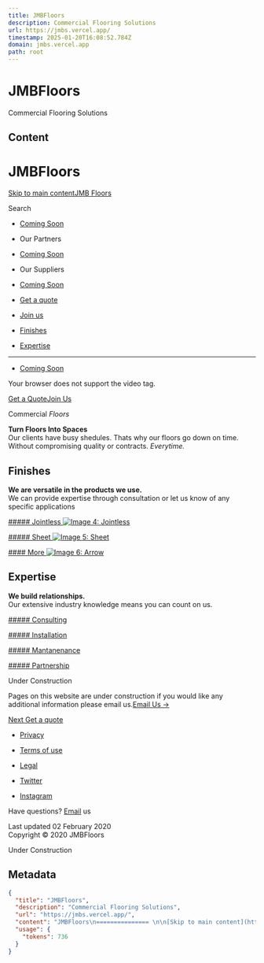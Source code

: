 ```yaml
---
title: JMBFloors
description: Commercial Flooring Solutions
url: https://jmbs.vercel.app/
timestamp: 2025-01-20T16:08:52.784Z
domain: jmbs.vercel.app
path: root
---
```


# JMBFloors


Commercial Flooring Solutions


## Content

JMBFloors
=============== 

[Skip to main content](https://jmbs.vercel.app/#main-content)[JMB Floors](https://jmbs.vercel.app/)

Search

*   [Coming Soon](https://jmbs.vercel.app/)
*   Our Partners
*   [Coming Soon](https://jmbs.vercel.app/)
*   Our Suppliers
*   [Coming Soon](https://jmbs.vercel.app/)

*   [Get a quote](https://jmbs.vercel.app/quote)
*   [Join us](https://jmbs.vercel.app/careers)
*   [Finishes](https://jmbs.vercel.app/finishes/jointless)
*   [Expertise](https://jmbs.vercel.app/expertise/consulting)

* * *

*   [Coming Soon](https://jmbs.vercel.app/)

Your browser does not support the video tag.

[Get a Quote](https://jmbs.vercel.app/quote)[Join Us](https://jmbs.vercel.app/careers)

Commercial _Floors_

**Turn Floors Into Spaces**  
Our clients have busy shedules. Thats why our floors go down on time. Without compromising quality or contracts. _Everytime._

[](https://jmbs.vercel.app/#finishes)Finishes
---------------------------------------------

**We are versatile in the products we use.**  
We can provide expertise through consultation or let us know of any specific applications

[##### Jointless ![Image 4: Jointless](https://jmbs.vercel.app/static/6ab1672b528aa80dda98fb006bdd7741/f5da5/screed.png)](https://jmbs.vercel.app/finishes/jointless)

[##### Sheet ![Image 5: Sheet](https://jmbs.vercel.app/static/c4148bf0481ea5418fe1bc834ecc5502/f5da5/panel.png)](https://jmbs.vercel.app/careers)

[#### More ![Image 6: Arrow](https://jmbs.vercel.app/abc72b6dd2bb6ce337152d9edef71956/big-arrow.svg)](https://jmbs.vercel.app/careers)

[](https://jmbs.vercel.app/#expertise)Expertise
-----------------------------------------------

**We build relationships.**  
Our extensive industry knowledge means you can count on us.

[##### Consulting](https://jmbs.vercel.app/expertise/)

[##### Installation](https://jmbs.vercel.app/expertise/)

[##### Mantanenance](https://jmbs.vercel.app/expertise/)

[##### Partnership](https://jmbs.vercel.app/expertise/)

Under Construction

Pages on this website are under construction if you would like any additional information please email us.[Email Us →](https://jmbs.vercel.app/info@JMBfloors.com)

[Next Get a quote](https://jmbs.vercel.app/quote)

*   [Privacy](https://jmbs.vercel.app/)
*   [Terms of use](https://jmbs.vercel.app/)
*   [Legal](https://jmbs.vercel.app/)

*   [Twitter](https://jmbs.vercel.app/)
*   [Instagram](https://jmbs.vercel.app/)

Have questions? [Email](mailto:info@JMBfloors.com) us

Last updated 02 February 2020  
Copyright © 2020 JMBFloors

Under Construction

## Metadata

```json
{
  "title": "JMBFloors",
  "description": "Commercial Flooring Solutions",
  "url": "https://jmbs.vercel.app/",
  "content": "JMBFloors\n=============== \n\n[Skip to main content](https://jmbs.vercel.app/#main-content)[JMB Floors](https://jmbs.vercel.app/)\n\nSearch\n\n*   [Coming Soon](https://jmbs.vercel.app/)\n*   Our Partners\n*   [Coming Soon](https://jmbs.vercel.app/)\n*   Our Suppliers\n*   [Coming Soon](https://jmbs.vercel.app/)\n\n*   [Get a quote](https://jmbs.vercel.app/quote)\n*   [Join us](https://jmbs.vercel.app/careers)\n*   [Finishes](https://jmbs.vercel.app/finishes/jointless)\n*   [Expertise](https://jmbs.vercel.app/expertise/consulting)\n\n* * *\n\n*   [Coming Soon](https://jmbs.vercel.app/)\n\nYour browser does not support the video tag.\n\n[Get a Quote](https://jmbs.vercel.app/quote)[Join Us](https://jmbs.vercel.app/careers)\n\nCommercial _Floors_\n\n**Turn Floors Into Spaces**  \nOur clients have busy shedules. Thats why our floors go down on time. Without compromising quality or contracts. _Everytime._\n\n[](https://jmbs.vercel.app/#finishes)Finishes\n---------------------------------------------\n\n**We are versatile in the products we use.**  \nWe can provide expertise through consultation or let us know of any specific applications\n\n[##### Jointless ![Image 4: Jointless](https://jmbs.vercel.app/static/6ab1672b528aa80dda98fb006bdd7741/f5da5/screed.png)](https://jmbs.vercel.app/finishes/jointless)\n\n[##### Sheet ![Image 5: Sheet](https://jmbs.vercel.app/static/c4148bf0481ea5418fe1bc834ecc5502/f5da5/panel.png)](https://jmbs.vercel.app/careers)\n\n[#### More ![Image 6: Arrow](https://jmbs.vercel.app/abc72b6dd2bb6ce337152d9edef71956/big-arrow.svg)](https://jmbs.vercel.app/careers)\n\n[](https://jmbs.vercel.app/#expertise)Expertise\n-----------------------------------------------\n\n**We build relationships.**  \nOur extensive industry knowledge means you can count on us.\n\n[##### Consulting](https://jmbs.vercel.app/expertise/)\n\n[##### Installation](https://jmbs.vercel.app/expertise/)\n\n[##### Mantanenance](https://jmbs.vercel.app/expertise/)\n\n[##### Partnership](https://jmbs.vercel.app/expertise/)\n\nUnder Construction\n\nPages on this website are under construction if you would like any additional information please email us.[Email Us →](https://jmbs.vercel.app/info@JMBfloors.com)\n\n[Next Get a quote](https://jmbs.vercel.app/quote)\n\n*   [Privacy](https://jmbs.vercel.app/)\n*   [Terms of use](https://jmbs.vercel.app/)\n*   [Legal](https://jmbs.vercel.app/)\n\n*   [Twitter](https://jmbs.vercel.app/)\n*   [Instagram](https://jmbs.vercel.app/)\n\nHave questions? [Email](mailto:info@JMBfloors.com) us\n\nLast updated 02 February 2020  \nCopyright © 2020 JMBFloors\n\nUnder Construction",
  "usage": {
    "tokens": 736
  }
}
```
